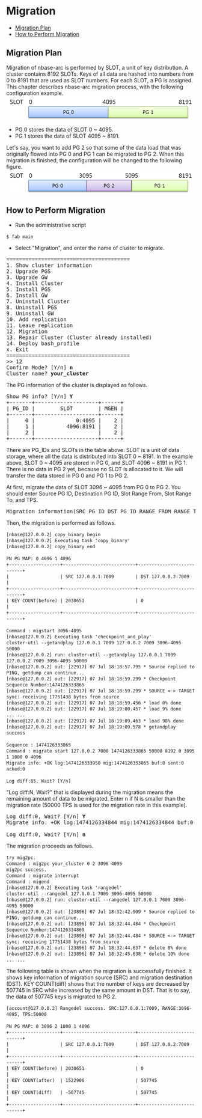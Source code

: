 # Migration
* [Migration Plan](#migration-plan)
* [How to Perform Migration](#how-to-perform-migration)

## Migration Plan
Migration of nbase-arc is performed by SLOT, a unit of key distribution. A cluster contains 8192 SLOTs. Keys of all data 
are hashed into numbers from 0 to 8191 that are used as SLOT numbers. For each SLOT, a PG is assigned.  
This chapter describes nbase-arc migration process, with the following configuration example.
![MigrationPlan1](../images/admin/MigrationPlan1.png)
* PG 0 stores the data of SLOT 0 ~ 4095.
* PG 1 stores the data of SLOT 4095 ~ 8191.

Let's say, you want to add PG 2 so that some of the data load that was originally flowed into PG 0 and 
PG 1 can be migrated to PG 2. When this migration is finished, the configuration will be changed to the following figure.
![MigrationPlan2](../images/admin/MigrationPlan2.png)

## How to Perform Migration
* Run the administrative script
```
$ fab main
```
* Select "Migration", and enter the name of cluster to migrate.

<pre>
=======================================
1. Show cluster information
2. Upgrade PGS
3. Upgrade GW
4. Install Cluster
5. Install PGS
6. Install GW
7. Uninstall Cluster
8. Uninstall PGS
9. Uninstall GW
10. Add replication
11. Leave replication
12. Migration
13. Repair Cluster (Cluster already installed)
14. Deploy bash_profile
x. Exit
=======================================
>> 12
Confirm Mode? [Y/n] <b>n</b>
Cluster name? <b>your_cluster</b>
</pre>

The PG information of the cluster is displayed as follows.

<pre>
Show PG info? [Y/n] <b>Y</b>
+-------+--------------------+------+
| PG_ID |        SLOT        | MGEN |
+-------+--------------------+------+
|     0 |             0:4095 |    2 |
|     1 |          4096:8191 |    2 |
|     2 |                    |    2 |
+-------+--------------------+------+
</pre>

There are PG_IDs and SLOTs in the table above. SLOT is a unit of data storage, 
where all the data is distributed into SLOT 0 ~ 8191. In the example above, SLOT 0 ~ 4095 are stored in PG 0, 
and SLOT 4096 ~ 8191 in PG 1. There is no data in PG 2 yet, because no SLOT is allocated to it. 
We will transfer the data stored in PG 0 and PG 1 to PG 2.

At first, migrate the data of SLOT 3096 ~ 4095 from PG 0 to PG 2. You should enter Source PG ID, 
Destination PG ID, Slot Range From, Slot Range To, and TPS.

<pre>
Migration information(SRC_PG_ID DST_PG_ID RANGE_FROM RANGE_TO TPS) <b>0 2 3096 4095 50000</b>
</pre>

Then, the migration is performed as follows.

```
[nbase@127.0.0.2] copy_binary begin
[nbase@127.0.0.2] Executing task 'copy_binary'
[nbase@127.0.0.2] copy_binary end

PN PG MAP: 0 4096 1 4096
+-------------------+---------------------------+---------------------------+
|                   | SRC 127.0.0.1:7009        | DST 127.0.0.2:7009        |
+-------------------+---------------------------+---------------------------+
| KEY COUNT(before) | 2030651                   | 0                         |
+-------------------+---------------------------+---------------------------+

Command : migstart 3096-4095
[nbase@127.0.0.2] Executing task 'checkpoint_and_play'
cluster-util --getandplay 127.0.0.1 7009 127.0.0.2 7009 3096-4095 50000
[nbase@127.0.0.2] run: cluster-util --getandplay 127.0.0.1 7009 127.0.0.2 7009 3096-4095 50000
[nbase@127.0.0.2] out: [22917] 07 Jul 18:18:57.795 * Source replied to PING, getdump can continue...
[nbase@127.0.0.2] out: [22917] 07 Jul 18:18:59.299 * Checkpoint Sequence Number:1474126333865
[nbase@127.0.0.2] out: [22917] 07 Jul 18:18:59.299 * SOURCE <-> TARGET sync: receiving 17751438 bytes from source
[nbase@127.0.0.2] out: [22917] 07 Jul 18:18:59.456 * load 0% done
[nbase@127.0.0.2] out: [22917] 07 Jul 18:19:00.457 * load 9% done
... ...
[nbase@127.0.0.2] out: [22917] 07 Jul 18:19:09.463 * load 98% done
[nbase@127.0.0.2] out: [22917] 07 Jul 18:19:09.578 * getandplay success

Sequence : 1474126333865
Command : migrate start 127.0.0.2 7000 1474126333865 50000 8192 0 3095 1 1000 0 4096
Migrate info: +OK log:1474126333950 mig:1474126333865 buf:0 sent:0 acked:0

Log diff:85, Wait? [Y/n] 
```

"Log diff:N, Wait?" that is displayed during the migration means the remaining amount of data to be migrated. 
Enter n if N is smaller than the migration rate (50000 TPS is used for the migration rate in this example).

<pre>
Log diff:0, Wait? [Y/n] <b>Y</b>
Migrate info: +OK log:1474126334844 mig:1474126334844 buf:0 sent:0 acked:0

Log diff:0, Wait? [Y/n] <b>n</b>
</pre>

The migration proceeds as follows.

```
try mig2pc.
Command : mig2pc your_cluster 0 2 3096 4095
mig2pc success.
Command : migrate interrupt
Command : migend
[nbase@127.0.0.2] Executing task 'rangedel'
cluster-util --rangedel 127.0.0.1 7009 3096-4095 50000
[nbase@127.0.0.2] run: cluster-util --rangedel 127.0.0.1 7009 3096-4095 50000
[nbase@127.0.0.2] out: [23896] 07 Jul 18:32:42.909 * Source replied to PING, getdump can continue...
[nbase@127.0.0.2] out: [23896] 07 Jul 18:32:44.484 * Checkpoint Sequence Number:1474126334869
[nbase@127.0.0.2] out: [23896] 07 Jul 18:32:44.484 * SOURCE <-> TARGET sync: receiving 17751438 bytes from source
[nbase@127.0.0.2] out: [23896] 07 Jul 18:32:44.637 * delete 0% done
[nbase@127.0.0.2] out: [23896] 07 Jul 18:32:45.638 * delete 10% done
... ...
```

The following table is shown when the migration is successfully finished. 
It shows key information of migration source (SRC) and migration destination (DST). KEY COUNT(diff) shows that 
the number of keys are decreased by 507745 in SRC while increased by the same amount in DST. 
That is to say, the data of 507745 keys is migrated to PG 2.

```
[account@127.0.0.2] Rangedel success. SRC:127.0.0.1:7009, RANGE:3096-4095, TPS:50000

PN PG MAP: 0 3096 2 1000 1 4096
+-------------------+---------------------------+---------------------------+
|                   | SRC 127.0.0.1:7009        | DST 127.0.0.2:7009        |
+-------------------+---------------------------+---------------------------+
| KEY COUNT(before) | 2030651                   | 0                         |
| KEY COUNT(after)  | 1522906                   | 507745                    |
| KEY COUNT(diff)   | -507745                   | 507745                    |
+-------------------+---------------------------+---------------------------+
```
